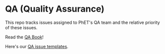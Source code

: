 # QA (Quality Assurance)

This repo tracks issues assigned to PhET's QA team and the relative priority of these issues.

Read the [QA Book](https://github.com/phetsims/QA/blob/main/documentation/qa-book.md)!

Here's our [QA issue templates](https://github.com/phetsims/qa/tree/main/issue-templates).
